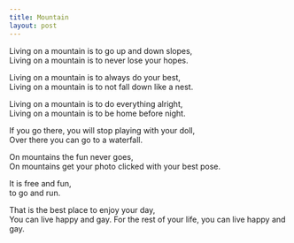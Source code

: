 ```yaml
---
title: Mountain
layout: post
---
```


Living on a mountain is to go up and down slopes,  
Living on a mountain is to never lose your hopes.

Living on a mountain is to always do your best,  
Living on a mountain is to not fall down like a nest.

Living on a mountain is to do everything alright,  
Living on a mountain is to be home before night.

If you go there, you will stop playing with your doll,  
Over there you can go to a waterfall.

On mountains the fun never goes,  
On mountains get your photo clicked with your best pose.

It is free and fun,  
to go and run.

That is the best place to enjoy your day,  
You can live happy and gay.
For the rest of your life, you can live happy and gay.
